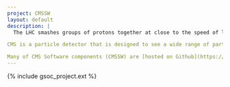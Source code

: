 ```yaml
---
project: CMSSW
layout: default
description: |
  The LHC smashes groups of protons together at close to the speed of light: 40 million times per second and with seven times the energy of the most powerful accelerators built up to now. Many of these will just be glancing blows but some will be head on collisions and very energetic. When this happens some of the energy of the collision is turned into mass and previously unobserved, short-lived particles – which could give clues about how Nature behaves at a fundamental level - fly out and into the detector. Our work includes the experimental discovery of the Higgs boson, which lead to the award of a Nobel prize for the underlying theory that predicted the Higgs boson as an important piece of the standard model theory of particle physics.

CMS is a particle detector that is designed to see a wide range of particles and phenomena produced in high-energy collisions in the LHC. Like a cylindrical onion, different layers of detectors measure the different particles, and use this key data to build up a picture of events at the heart of the collision.

Many of CMS Software components (CMSSW) are [hosted on Github](https://github.com/cms-sw). You can find here a [few FAQ](http://cms-sw.github.io/faq.html) and tutorials on how develop in CMSSW.
---
```


{% include gsoc_project.ext %}
